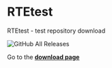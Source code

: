 # RTEtest
RTEtest - test repository download

![GitHub All Releases](https://img.shields.io/github/downloads/RTEdbg/RTEtest/total.svg)

Go to the **[download page](https://github.com/RTEdbg/RTEtest/releases)**
